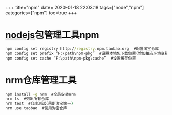 +++
title="npm"
date= 2020-01-18 22:03:18
tags=["node","npm"]
categories=["npm"]
toc=true
+++
# [nodejs](https://nodejs.org/en/)包管理工具npm
```cmd
npm config set registry http://registry.npm.taobao.org  #配置淘宝仓库
npm config set prefix “F:\path\npm-pkg”  #设置本地包下载位置(增加相应环境变量)
npm config set cache “F:\path\npm-pkg\cache”  #设置缓存位置
```
# nrm仓库管理工具
```cmd
npm install -g nrm  #全局安装nrm
nrm ls  #列出所有仓库
nrm test  #仓库测试(果断淘宝第一)
nrm use taobao  #使用淘宝仓库
```